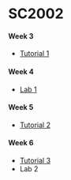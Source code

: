 # SC2002

#### Week 3
- [Tutorial 1](https://github.com/HippoEug/SC2002/tree/main/Tutorial1)

#### Week 4
- [Lab 1](https://github.com/HippoEug/SC2002/tree/main/Lab1)

#### Week 5
- [Tutorial 2](https://github.com/HippoEug/SC2002/tree/main/Tutorial2)

#### Week 6
- [Tutorial 3](https://github.com/HippoEug/SC2002/tree/main/Tutorial3)
- Lab 2
